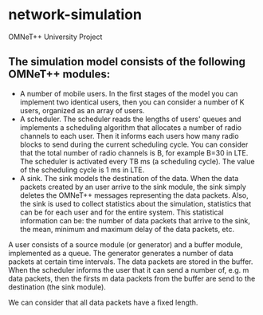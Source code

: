 # network-simulation
OMNeT++ University Project


## The simulation model consists of the following OMNeT++ modules:
- A number of mobile users. In the first stages of the model you can implement two identical users, then you can consider a number of K users, organized as an array of users.
- A scheduler. The scheduler reads the lengths of users' queues and implements a scheduling algorithm that allocates a number of radio channels to each user. Then it informs each users how many radio blocks to send during the current scheduling cycle.
You can consider that the total number of radio channels is B, for example B=30 in LTE. The scheduler is activated every TB ms (a scheduling cycle). The value of the scheduling cycle is 1 ms in LTE.
- A sink. The sink models the destination of the data. When the data packets created by an user arrive to the sink module, the sink simply deletes the OMNeT++ messages representing the data packets. Also, the sink is used to collect statistics about the simulation, statistics that can be for each user and for the entire system. This statistical information can be: the number of data packets that arrive to the sink, the mean, minimum and maximum delay of the data packets, etc.


A user consists of a source module (or generator) and a buffer module, implemented as a queue. The generator generates a number of data packets at certain time intervals. The data packets are stored in the buffer. When the scheduler informs the user that it can send a number of, e.g. m data packets, then the firsts m data packets from the buffer are send to the destination (the sink module).


We can consider that all data packets have a fixed length.

